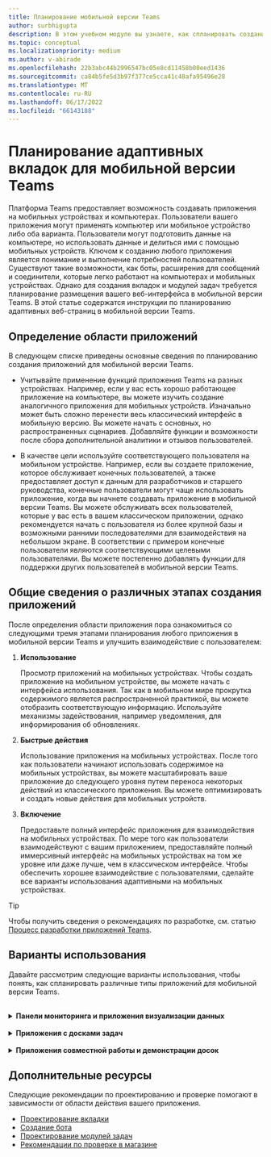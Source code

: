 ```yaml
---
title: Планирование мобильной версии Teams
author: surbhigupta
description: В этом учебном модуле вы узнаете, как спланировать создание приложения на мобильных Teams и понять различные этапы создания приложения.
ms.topic: conceptual
ms.localizationpriority: medium
ms.author: v-abirade
ms.openlocfilehash: 22b3abc44b2996547bc05e8cd11458b00eed1436
ms.sourcegitcommit: ca84b5fe5d3b97f377ce5cca41c48afa95496e28
ms.translationtype: MT
ms.contentlocale: ru-RU
ms.lasthandoff: 06/17/2022
ms.locfileid: "66143188"
---
```

# <a name="plan-responsive-tabs-for-teams-mobile"></a>Планирование адаптивных вкладок для мобильной версии Teams

 Платформа Teams предоставляет возможность создавать приложения на мобильных устройствах и компьютерах. Пользователи вашего приложения могут применять компьютер или мобильное устройство либо оба варианта. Пользователи могут подготовить данные на компьютере, но использовать данные и делиться ими с помощью мобильных устройств. Ключом к созданию любого приложения является понимание и выполнение потребностей пользователей. Существуют такие возможности, как боты, расширения для сообщений и соединители, которые легко работают на компьютерах и мобильных устройствах. Однако для создания вкладок и модулей задач требуется планирование размещения вашего веб-интерфейса в мобильной версии Teams. В этой статье содержатся инструкции по планированию адаптивных веб-страниц в мобильной версии Teams.

## <a name="identify-apps-scope"></a>Определение области приложений

В следующем списке приведены основные сведения по планированию создания приложений для мобильной версии Teams.

* Учитывайте применение функций приложения Teams на разных устройствах. Например, если у вас есть хорошо работающее приложение на компьютере, вы можете изучить создание аналогичного приложения для мобильных устройств. Изначально может быть сложно перенести весь классический интерфейс в мобильную версию. Вы можете начать с основных, но распространенных сценариев. Добавляйте функции и возможности после сбора дополнительной аналитики и отзывов пользователей.

* В качестве цели используйте соответствующего пользователя на мобильном устройстве. Например, если вы создаете приложение, которое обслуживает конечных пользователей, а также предоставляет доступ к данным для разработчиков и старшего руководства, конечные пользователи могут чаще использовать приложение, когда вы начнете создавать приложение в мобильной версии Teams. Вы можете обслуживать всех пользователей, которые у вас есть в вашем классическом приложении, однако рекомендуется начать с пользователя из более крупной базы и возможными ранними последователями для взаимодействия на небольшом экране. В соответствии с примером конечные пользователи являются соответствующими целевыми пользователями. Вы можете постепенно добавлять функции для поддержки других пользователей в мобильной версии Teams.

## <a name="understand-different-stages-to-build-apps"></a>Общие сведения о различных этапах создания приложений

После определения области приложения пора ознакомиться со следующими тремя этапами планирования любого приложения в мобильной версии Teams и улучшить взаимодействие с пользователем:

1. **Использование**

   Просмотр приложений на мобильных устройствах. Чтобы создать приложение на мобильном устройстве, вы можете начать с интерфейса использования. Так как в мобильном мире прокрутка содержимого является распространенной практикой, вы можете отобразить соответствующую информацию. Используйте механизмы задействования, например уведомления, для информирования об обновлениях.

2. **Быстрые действия**

   Использование приложения на мобильных устройствах. После того как пользователи начинают использовать содержимое на мобильных устройствах, вы можете масштабировать ваше приложение до следующего уровня путем переноса некоторых действий из классического приложения. Вы можете оптимизировать и создать новые действия для мобильных устройств.

3. **Включение**

   Предоставьте полный интерфейс приложения для взаимодействия на мобильных устройствах. По мере того как пользователи взаимодействуют с вашим приложением, предоставляйте полный иммерсивный интерфейс на мобильных устройствах на том же уровне или даже лучше, чем в классическом интерфейсе. Чтобы обеспечить хорошее взаимодействие с пользователями, сделайте все варианты использования адаптивными на мобильных устройствах.

> [!TIP]
> Чтобы получить сведения о рекомендациях по разработке, см. статью [Процесс разработки приложений Teams](design-teams-app-process.md).

## <a name="use-cases"></a>Варианты использования

Давайте рассмотрим следующие варианты использования, чтобы понять, как спланировать различные типы приложений для мобильной версии Teams.

<br>

<details>

<summary><b>Панели мониторинга и приложения визуализации данных</b></summary>

Вы можете узнать, как спланировать адаптивные вкладки для панелей мониторинга и приложений визуализации данных на мобильной платформе Teams.

Использование:

На первом этапе вы можете реализовать самый простой интерфейс использования для просмотра данных. Любое приложение в домене предназначено для отображения данных в виде визуализаций. В своем приложении вы можете отображать недавно просмотренные в классической версии визуализации или список всех диаграмм, разрешенных для пользователей. После создания панелей мониторинга в классической версии пользователи могут обращаться к информации с помощью мобильной версии. Вы можете отображать подробное представление любой диаграммы, выбранной пользователем, в виде развернутого представления на вкладках или с помощью модулей задач.

Вы можете указать следующие сведения.

* Панели мониторинга и сводки.
* Визуальные элементы данных, карты и инфографика.
* Диаграммы, графики и таблицы.

![Использование панелей мониторинга и приложений визуализации данных](../../assets/images/app-fundamentals/dashboarding-and-data-visualization-apps-consumption.png)

Быстрые действия:

На втором этапе пользователи могут работать с существующими диаграммами и визуальными элементами из классического интерфейса. Можно добавить следующие действия.

* Поиск контента.
* Фильтрация данных.
* Создание закладок.

![Быстрые действия панелей мониторинга и приложений визуализации данных](../../assets/images/app-fundamentals/dashboarding-and-data-visualization-apps-quick-actions.png)

Включение:

На третьем этапе разрешите пользователям создавать содержимое с нуля, например диаграммы и графики. Добавьте все возможности в свое приложение для мобильных устройств. Например, вы можете использовать модули задач для доступа к определенным элементам данных с подробным представлением.

Вы можете предоставить пользователям следующий доступ:

* Изменение заголовка и описания.
* Вставка элементов данных для создания визуализаций.
* Предоставление общего доступа к визуализациям в канале или групповом чате.

![Включение панелей мониторинга и приложений визуализации данных](../../assets/images/app-fundamentals/dashboarding-and-data-visualization-apps-enablement.png)

<br>

</details>

<br>

<details>

<summary><b>Приложения с досками задач</b></summary>

Вы можете узнать, как спланировать адаптивные вкладки для приложений с досками задач на мобильной платформе Teams.

Использование:

На первом этапе ваше приложение может отображать список задач для пользователя в вертикальной стопке. Если существует несколько категорий задач, например **Предложенные**, **Активные** и **Закрытые**, предоставьте фильтры для отображения задач по группам или в виде заголовков для просмотра сгруппированных задач.

![Использование приложений с досками задач](../../assets/images/app-fundamentals/taskboarding-apps-consumption.png)

Быстрые действия:

На втором этапе вы можете предоставить пользователям следующий доступ к приложению.

* Создавайте задачи или элементы с обязательными полями, чтобы снизить когнитивную нагрузку пользователей.
* Измените тип или представление доски.
* Просмотрите задачи, расширив представление.
* Используйте модули задач, чтобы просмотреть подробное представление.
* Переместите задачи в разные категории.
* Делитесь соответствующими задачами в чатах и каналах с помощью электронной почты и веб-канала действий.

![Быстрые действия приложений с досками задач](../../assets/images/app-fundamentals/taskboarding-apps-quick-actions.png)

Включение:

На третьем этапе вы можете включить взаимодействие пользователей со следующими действиями.

* Добавьте новые проекты и доски.
* Добавляйте и изменяйте различные категории, такие как **"Предложенный"**, **"Активный**" и " **Закрытый"**.
* Настройте задачи для комментариев, вложений и других сложных функций.

![Включение приложений с досками задач](../../assets/images/app-fundamentals/taskboarding-apps-enablement.png)
<br>

</details>

<br>

<details>

<summary><b>Приложения совместной работы и демонстрации досок</b></summary>

Вы можете узнать, как спланировать адаптивные вкладки для приложений совместной работы и демонстрации досок на мобильной платформе Teams.

Использование:

На первом этапе можно рассмотреть классические возможности для отображения содержимого и ресурсов в вашем приложении.  Вы можете отобразить следующие функции.

* Комментарии или отзывы.
* Увеличение или уменьшение масштаба.
* Текущий этап или ход выполнения ожидающего документа.

![Использование приложений совместной работы и демонстрации досок](../../assets/images/app-fundamentals/coauthoring-and-whiteboarding-apps-consumption.png)

Быстрые действия:

На втором этапе вы можете добавить следующие действия.

* Создайте новую доску для совместной работы или новые документы для подписывания.
* Делитесь досками внутри организации, а также с гостями.
* Настройте разрешения администратора.

> [!TIP]
> Вы предоставляете действия, которые можно легко отображать на небольших экранах.

![Быстрые действия приложений совместной работы и демонстрации досок](../../assets/images/app-fundamentals/coauthoring-and-whiteboarding-apps-quick-actions.png)

Включение:

На третьем этапе предоставьте пользователям полный интерфейс. Вы можете включить взаимодействие пользователей со следующими действиями.

* Добавление текста, фигур и быстрых заметок.
* Навигация по содержимому.
* Добавление слоев и фильтров.
* Операции удаления, отмены и повтора.
* Доступ к камере и микрофону с помощью API пакета SDK для JS. Дополнительные сведения о возможностях устройств см. в [обзоре возможностей устройств](../device-capabilities/device-capabilities-overview.md).

![Включение приложений совместной работы и демонстрации досок](../../assets/images/app-fundamentals/coauthoring-and-whiteboarding-apps-enablement.png)

<br>

</details>

## <a name="see-also"></a>Дополнительные ресурсы

Следующие рекомендации по проектированию и проверке помогают в зависимости от области действия вашего приложения.

* [Проектирование вкладки](../../tabs/design/tabs.md)
* [Создание бота](../../bots/design/bots.md)
* [Проектирование модулей задач](../..//task-modules-and-cards/task-modules/design-teams-task-modules.md)
* [Рекомендации по проверке в магазине](../deploy-and-publish/appsource/prepare/teams-store-validation-guidelines.md)
